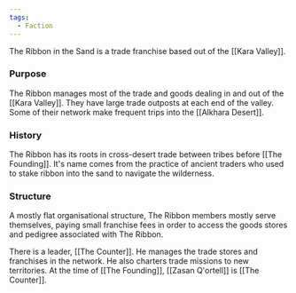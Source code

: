 ```yaml
---
tags:
  - Faction
---
```


The Ribbon in the Sand is a trade franchise based out of the [[Kara Valley]]. 

### Purpose

The Ribbon manages most of the trade and goods dealing in and out of the [[Kara Valley]]. They have large trade outposts at each end of the valley. Some of their network make frequent trips into the [[Alkhara Desert]].

### History

The Ribbon has its roots in cross-desert trade between tribes before [[The Founding]]. It's name comes from the practice of ancient traders who used to stake ribbon into the sand to navigate the wilderness. 

### Structure

A mostly flat organisational structure, The Ribbon members mostly serve themselves, paying small franchise fees in order to access the goods stores and pedigree associated with The Ribbon. 

There is a leader, [[The Counter]]. He manages the trade stores and franchises in the network. He also charters trade missions to new territories. At the time of [[The Founding]], [[Zasan Q'ortell]] is [[The Counter]].